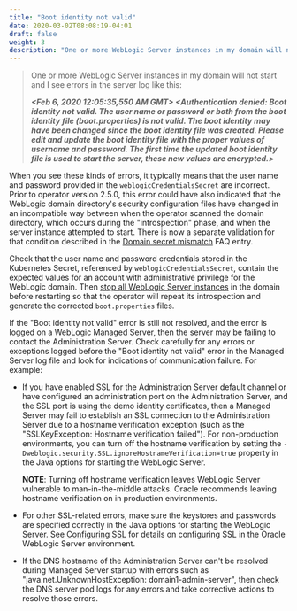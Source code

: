 ```yaml
---
title: "Boot identity not valid"
date: 2020-03-02T08:08:19-04:01
draft: false
weight: 3
description: "One or more WebLogic Server instances in my domain will not start and I see errors in the server log like this: Boot identity not valid."
---
```


> One or more WebLogic Server instances in my domain will not start and I see errors in the server log like this:
>
> ***<Feb 6, 2020 12:05:35,550 AM GMT> <Critical> <Security> <BEA-090402> <Authentication denied: Boot identity not valid. The user name or password or both from the boot identity file (boot.properties) is not valid. The boot identity may have been changed since the boot identity file was created. Please edit and update the boot identity file with the proper values of username and password. The first time the updated boot identity file is used to start the server, these new values are encrypted.>***

When you see these kinds of errors, it typically means that the user name and password provided in the `weblogicCredentialsSecret` are incorrect. Prior to operator version 2.5.0, this error could have also indicated that the WebLogic domain directory's security configuration files have changed in an incompatible way between when the operator scanned
the domain directory, which occurs during the "introspection" phase, and when the server instance attempted to start. There is now a separate validation for that condition described in the [Domain secret mismatch](../domain-secret-mismatch/) FAQ entry.

Check that the user name and password credentials stored in the Kubernetes Secret, referenced by `weblogicCredentialsSecret`, contain the expected values for an account with administrative privilege for the WebLogic domain.
Then [stop all WebLogic Server instances](https://oracle.github.io/weblogic-kubernetes-operator/userguide/managing-domains/domain-lifecycle/startup/#starting-and-stopping-servers)
in the domain before restarting so that the operator will repeat its introspection and generate the corrected `boot.properties` files.

If the "Boot identity not valid" error is still not resolved, and the error is logged on a WebLogic Managed Server, then the server may be failing to contact the Administration Server. Check carefully for any errors or exceptions logged before the "Boot identity not valid" error in the Managed Server log file and look for indications of communication failure. For example:
- If you have enabled SSL for the Administration Server default channel or have configured an administration port on the Administration Server, and the SSL port is using the demo identity certificates, then a Managed Server may fail to establish an SSL connection to the Administration Server due to a hostname verification exception (such as the "SSLKeyException: Hostname verification failed"). For non-production environments, you can turn off the hostname verification by setting the `-Dweblogic.security.SSL.ignoreHostnameVerification=true` property in the Java options for starting the WebLogic Server.

  **NOTE**: Turning off hostname verification leaves WebLogic Server vulnerable to man-in-the-middle attacks. Oracle recommends leaving hostname verification on in production environments.

- For other SSL-related errors, make sure the keystores and passwords are specified correctly in the Java options for starting the WebLogic Server. See [Configuring SSL](https://docs.oracle.com/en/middleware/fusion-middleware/weblogic-server/12.2.1.4/secmg/ssl.html#GUID-5274E688-51EC-4A63-A35E-FC718B35C897) for details on configuring SSL in the Oracle WebLogic Server environment.

- If the DNS hostname of the Administration Server can't be resolved during Managed Server startup with errors such as "java.net.UnknownHostException: domain1-admin-server", then check the DNS server pod logs for any errors and take corrective actions to resolve those errors.
